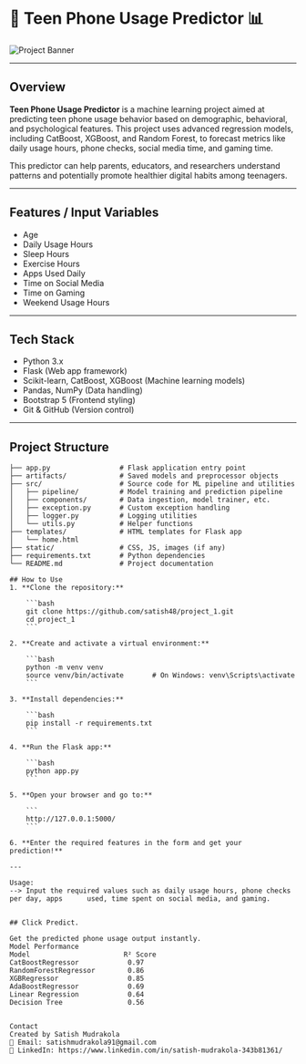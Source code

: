 # 📱 Teen Phone Usage Predictor 📊

![Project Banner](https://user-images.githubusercontent.com/yourusername/yourproject/banner-image.png)

---

## Overview

**Teen Phone Usage Predictor** is a machine learning project aimed at predicting teen phone usage behavior based on demographic, behavioral, and psychological features. This project uses advanced regression models, including CatBoost, XGBoost, and Random Forest, to forecast metrics like daily usage hours, phone checks, social media time, and gaming time.

This predictor can help parents, educators, and researchers understand patterns and potentially promote healthier digital habits among teenagers.

---

## Features / Input Variables

- Age  
- Daily Usage Hours  
- Sleep Hours  
- Exercise Hours  
- Apps Used Daily  
- Time on Social Media  
- Time on Gaming  
- Weekend Usage Hours  

---

## Tech Stack

- Python 3.x  
- Flask (Web app framework)  
- Scikit-learn, CatBoost, XGBoost (Machine learning models)  
- Pandas, NumPy (Data handling)  
- Bootstrap 5 (Frontend styling)  
- Git & GitHub (Version control)  

---

## Project Structure

```plaintext
├── app.py                 # Flask application entry point  
├── artifacts/             # Saved models and preprocessor objects  
├── src/                   # Source code for ML pipeline and utilities  
│   ├── pipeline/          # Model training and prediction pipeline  
│   ├── components/        # Data ingestion, model trainer, etc.  
│   ├── exception.py       # Custom exception handling  
│   ├── logger.py          # Logging utilities  
│   └── utils.py           # Helper functions  
├── templates/             # HTML templates for Flask app  
│   └── home.html  
├── static/                # CSS, JS, images (if any)  
├── requirements.txt       # Python dependencies  
└── README.md              # Project documentation  

## How to Use
1. **Clone the repository:**

    ```bash
    git clone https://github.com/satish48/project_1.git
    cd project_1
    ```

2. **Create and activate a virtual environment:**

    ```bash
    python -m venv venv
    source venv/bin/activate       # On Windows: venv\Scripts\activate
    ```

3. **Install dependencies:**

    ```bash
    pip install -r requirements.txt
    ```

4. **Run the Flask app:**

    ```bash
    python app.py
    ```

5. **Open your browser and go to:**

    ```
    http://127.0.0.1:5000/
    ```

6. **Enter the required features in the form and get your prediction!**

---

Usage: 
--> Input the required values such as daily usage hours, phone checks per day, apps      used, time spent on social media, and gaming.


## Click Predict.

Get the predicted phone usage output instantly.
Model Performance
Model	                    R² Score
CatBoostRegressor	         0.97
RandomForestRegressor	     0.86
XGBRegressor	             0.85
AdaBoostRegressor	         0.69
Linear Regression	         0.64
Decision Tree	             0.56


Contact
Created by Satish Mudrakola
📧 Email: satishmudrakola91@gmail.com
🔗 LinkedIn: https://www.linkedin.com/in/satish-mudrakola-343b81361/